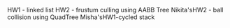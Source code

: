 HW1 - linked list
HW2 - frustum culling using AABB Tree
Nikita'sHW2 - ball collision using QuadTree
Misha'sHW1-cycled stack
